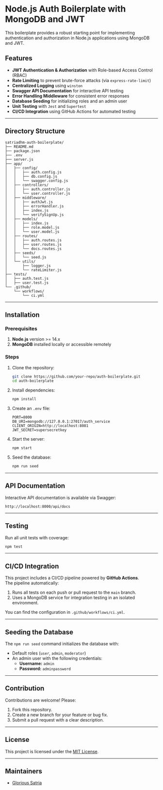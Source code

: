 
# Node.js Auth Boilerplate with MongoDB and JWT

This boilerplate provides a robust starting point for implementing authentication and authorization in Node.js applications using MongoDB and JWT. 

## Features
- **JWT Authentication & Authorization** with Role-based Access Control (RBAC)
- **Rate Limiting** to prevent brute-force attacks (via `express-rate-limit`)
- **Centralized Logging** using `winston`
- **Swagger API Documentation** for interactive API testing
- **Error Handling Middleware** for consistent error responses
- **Database Seeding** for initializing roles and an admin user
- **Unit Testing** with `Jest` and `Supertest`
- **CI/CD Integration** using GitHub Actions for automated testing

---

## Directory Structure
```
satriadhm-auth-boilerplate/
├── README.md
├── package.json
├── .env
├── server.js
├── app/
│   ├── config/
│   │   ├── auth.config.js
│   │   ├── db.config.js
│   │   └── swagger.config.js
│   ├── controllers/
│   │   ├── auth.controller.js
│   │   └── user.controller.js
│   ├── middleware/
│   │   ├── authJwt.js
│   │   ├── errorHandler.js
│   │   ├── index.js
│   │   └── verifySignUp.js
│   ├── models/
│   │   ├── index.js
│   │   ├── role.model.js
│   │   └── user.model.js
│   ├── routes/
│   │   ├── auth.routes.js
│   │   ├── user.routes.js
│   │   └── docs.routes.js
│   ├── seeds/
│   │   └── seed.js
│   └── utils/
│       ├── logger.js
│       └── rateLimiter.js
├── tests/
│   ├── auth.test.js
│   ├── user.test.js
└── .github/
    └── workflows/
        └── ci.yml
```

---

## Installation

### Prerequisites
1. **Node.js** version >= 14.x
2. **MongoDB** installed locally or accessible remotely

### Steps
1. Clone the repository:
   ```bash
   git clone https://github.com/your-repo/auth-boilerplate.git
   cd auth-boilerplate
   ```

2. Install dependencies:
   ```bash
   npm install
   ```

3. Create an `.env` file:
   ```env
   PORT=8000
   DB_URI=mongodb://127.0.0.1:27017/auth_service
   CLIENT_ORIGIN=http://localhost:8081
   JWT_SECRET=supersecretkey
   ```

4. Start the server:
   ```bash
   npm start
   ```

5. Seed the database:
   ```bash
   npm run seed
   ```

---

## API Documentation
Interactive API documentation is available via Swagger:
```
http://localhost:8000/api/docs
```

---

## Testing

Run all unit tests with coverage:
```bash
npm test
```

---

## CI/CD Integration

This project includes a CI/CD pipeline powered by **GitHub Actions**.  
The pipeline automatically:
1. Runs all tests on each push or pull request to the `main` branch.
2. Uses a MongoDB service for integration testing in an isolated environment.

You can find the configuration in `.github/workflows/ci.yml`.

---

## Seeding the Database

The `npm run seed` command initializes the database with:
- Default roles (`user`, `admin`, `moderator`)
- An admin user with the following credentials:
  - **Username:** `admin`
  - **Password:** `adminpassword`

---

## Contribution

Contributions are welcome! Please:
1. Fork this repository.
2. Create a new branch for your feature or bug fix.
3. Submit a pull request with a clear description.

---

## License
This project is licensed under the [MIT License](LICENSE).

---

## Maintainers
- [Glorious Satria](https://github.com/satriadhm)
```
